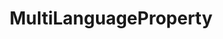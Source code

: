 --- 
id: multi-language-property-v3rc02 
title: MultiLanguageProperty 
sidebar_label: MultiLanguageProperty 
---